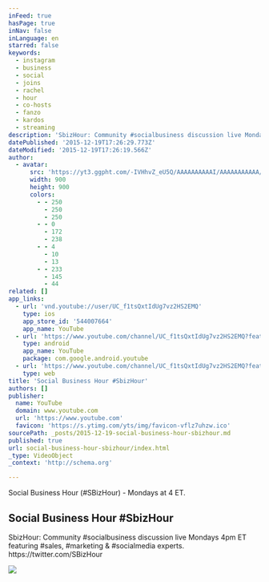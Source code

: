 ```yaml
---
inFeed: true
hasPage: true
inNav: false
inLanguage: en
starred: false
keywords:
  - instagram
  - business
  - social
  - joins
  - rachel
  - hour
  - co-hosts
  - fanzo
  - kardos
  - streaming
description: 'SbizHour: Community #socialbusiness discussion live Mondays 4pm ET featuring #sales, #marketing & #socialmedia experts. https://twitter.com/SBizHour'
datePublished: '2015-12-19T17:26:29.773Z'
dateModified: '2015-12-19T17:26:19.566Z'
author:
  - avatar:
      src: 'https://yt3.ggpht.com/-IVHhvZ_eU5Q/AAAAAAAAAAI/AAAAAAAAAAA/nx7icj_dfMk/s900-c-k-no/photo.jpg'
      width: 900
      height: 900
      colors:
        - - 250
          - 250
          - 250
        - - 0
          - 172
          - 238
        - - 4
          - 10
          - 13
        - - 233
          - 145
          - 44
related: []
app_links:
  - url: 'vnd.youtube://user/UC_f1tsQxtIdUg7vz2HS2EMQ'
    type: ios
    app_store_id: '544007664'
    app_name: YouTube
  - url: 'https://www.youtube.com/channel/UC_f1tsQxtIdUg7vz2HS2EMQ?feature=applinks'
    type: android
    app_name: YouTube
    package: com.google.android.youtube
  - url: 'https://www.youtube.com/channel/UC_f1tsQxtIdUg7vz2HS2EMQ?feature=applinks'
    type: web
title: 'Social Business Hour #SbizHour'
authors: []
publisher:
  name: YouTube
  domain: www.youtube.com
  url: 'https://www.youtube.com'
  favicon: 'https://s.ytimg.com/yts/img/favicon-vflz7uhzw.ico'
sourcePath: _posts/2015-12-19-social-business-hour-sbizhour.md
published: true
url: social-business-hour-sbizhour/index.html
_type: VideoObject
_context: 'http://schema.org'

---
```

Social Business Hour (\#SBizHour) - Mondays at 4 ET.

<article style=""><h1>Social Business Hour #SbizHour</h1><p>SbizHour: Community #socialbusiness discussion live Mondays 4pm ET featuring #sales, #marketing &amp; #socialmedia experts. https://twitter.com/SBizHour</p><img src="https://yt3.ggpht.com/-IVHhvZ_eU5Q/AAAAAAAAAAI/AAAAAAAAAAA/nx7icj_dfMk/s900-c-k-no/photo.jpg" /></article>
